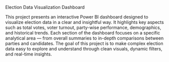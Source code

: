 Election Data Visualization Dashboard

This project presents an interactive Power BI dashboard designed to visualize election data in a clear and insightful way. It highlights key aspects such as total votes, voter turnout, party-wise performance, demographics, and historical trends. Each section of the dashboard focuses on a specific analytical area — from overall summaries to in-depth comparisons between parties and candidates. The goal of this project is to make complex election data easy to explore and understand through clean visuals, dynamic filters, and real-time insights.
